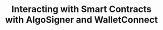 ---
title: "Interacting with Smart Contracts with AlgoSigner and WalletConnect"
description: "Learn how to interact with smart contracts on the Algorand blockchain from a user perspective. How to use AlgoSigner and WalletConnect to create interfaces users can use to sign transactions quickly without using any code or tools. This guide provides a quick intro of smart contracts, AlgoSigner and WalletConnect, and shows how to use either of them to interact with smart contracts."
type: "tutorial"
category: "DappRadar,Algorand Components,Smart Contract"
difficulty: "Intermediate"
summary: "Use AlgoSigner and WalletConnect to interact with smart contracts"
file_path: ""
image: "https://assets-global.website-files.com/5e39e095596498a8b9624af1/5ffca6e3e0d8ad9231cc2af6_Portfolio-course---final.png"
link: "Interacting with Smart Contracts with AlgoSigner and WalletConnect (dappradar.com)"
status: "open"
---